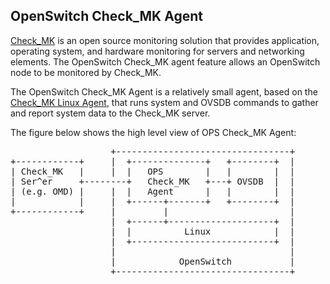 OpenSwitch Check_MK Agent
--------------------

[Check_MK][1] is an open source monitoring solution that provides application, operating system, and hardware monitoring for servers and networking elements. The OpenSwitch Check_MK agent feature allows an OpenSwitch node to be monitored by Check_MK.

The OpenSwitch Check_MK Agent is a relatively small agent, based on the [Check_MK Linux Agent][3],  that runs system and OVSDB commands to gather and report system data to the Check_MK server.

The figure below shows the high level view of OPS Check_MK Agent:
<pre>
                   +---------------------------------+
+------------+     |  +--------------+   +--------+  |
| Check_MK   |     |  |   OPS        |   |        |  |
| Ser^er     +--------+   Check_MK   +---+ OVSDB  |  |
| (e.g. OMD) |     |  |   Agent      |   |        |  |
|            |     |  +------+-------+   +--------+  |
+------------+     |         |                       |
                   |  +------+--------------------+  |
                   |  |          Linux            |  |
                   |  +---------------------------+  |
                   |                                 |
                   |            OpenSwitch           |
                   +---------------------------------+
</pre>
                                                                                         
[1]: https://mathias-kettner.de/check_mk.html
[2]: https://www.nagios.org/
[3]: https://mathias-kettner.de/checkmk_linuxagent.html
